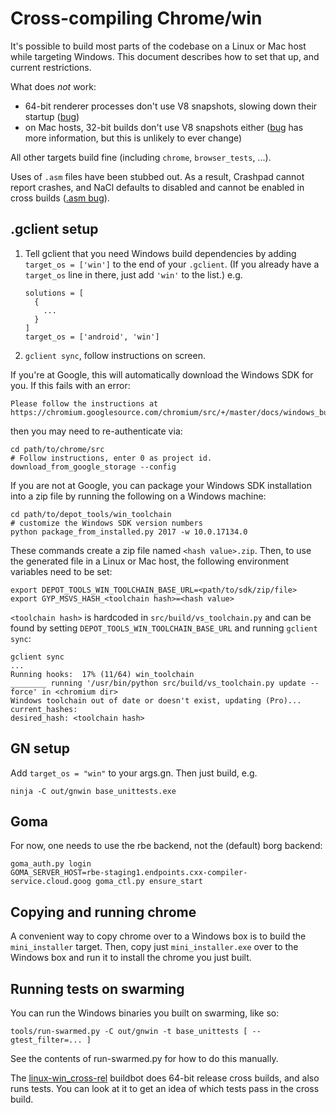 # Cross-compiling Chrome/win

It's possible to build most parts of the codebase on a Linux or Mac host while
targeting Windows.  This document describes how to set that up, and current
restrictions.

What does *not* work:

* 64-bit renderer processes don't use V8 snapshots, slowing down their startup
  ([bug](https://crbug.com/803591))
* on Mac hosts, 32-bit builds don't use V8 snapshots either
  ([bug](https://crbug.com/794838) has more information, but this is unlikely
  to ever change)

All other targets build fine (including `chrome`, `browser_tests`, ...).

Uses of `.asm` files have been stubbed out.  As a result, Crashpad cannot
report crashes, and NaCl defaults to disabled and cannot be enabled in cross
builds ([.asm bug](https://crbug.com/762167)).

## .gclient setup

1. Tell gclient that you need Windows build dependencies by adding
   `target_os = ['win']` to the end of your `.gclient`.  (If you already
   have a `target_os` line in there, just add `'win'` to the list.) e.g.

       solutions = [
         {
           ...
         }
       ]
       target_os = ['android', 'win']

1. `gclient sync`, follow instructions on screen.

If you're at Google, this will automatically download the Windows SDK for you.
If this fails with an error:

    Please follow the instructions at
    https://chromium.googlesource.com/chromium/src/+/master/docs/windows_build_instructions.md

then you may need to re-authenticate via:

    cd path/to/chrome/src
    # Follow instructions, enter 0 as project id.
    download_from_google_storage --config

If you are not at Google, you can package your Windows SDK installation
into a zip file by running the following on a Windows machine:

    cd path/to/depot_tools/win_toolchain
    # customize the Windows SDK version numbers
    python package_from_installed.py 2017 -w 10.0.17134.0

These commands create a zip file named `<hash value>.zip`. Then, to use the
generated file in a Linux or Mac host, the following environment variables
need to be set:

    export DEPOT_TOOLS_WIN_TOOLCHAIN_BASE_URL=<path/to/sdk/zip/file>
    export GYP_MSVS_HASH_<toolchain hash>=<hash value>

`<toolchain hash>` is hardcoded in `src/build/vs_toolchain.py` and can be found by
setting `DEPOT_TOOLS_WIN_TOOLCHAIN_BASE_URL` and running `gclient sync`:

    gclient sync
    ...
    Running hooks:  17% (11/64) win_toolchain
    ________ running '/usr/bin/python src/build/vs_toolchain.py update --force' in <chromium dir>
    Windows toolchain out of date or doesn't exist, updating (Pro)...
    current_hashes:
    desired_hash: <toolchain hash>

## GN setup

Add `target_os = "win"` to your args.gn.  Then just build, e.g.

    ninja -C out/gnwin base_unittests.exe

## Goma

For now, one needs to use the rbe backend, not the (default) borg backend:

    goma_auth.py login
    GOMA_SERVER_HOST=rbe-staging1.endpoints.cxx-compiler-service.cloud.goog goma_ctl.py ensure_start

## Copying and running chrome

A convenient way to copy chrome over to a Windows box is to build the
`mini_installer` target.  Then, copy just `mini_installer.exe` over
to the Windows box and run it to install the chrome you just built.

## Running tests on swarming

You can run the Windows binaries you built on swarming, like so:

    tools/run-swarmed.py -C out/gnwin -t base_unittests [ --gtest_filter=... ]

See the contents of run-swarmed.py for how to do this manually.

The
[linux-win_cross-rel](https://ci.chromium.org/p/chromium/builders/luci.chromium.ci/linux-win_cross-rel/)
buildbot does 64-bit release cross builds, and also runs tests. You can look at
it to get an idea of which tests pass in the cross build.
